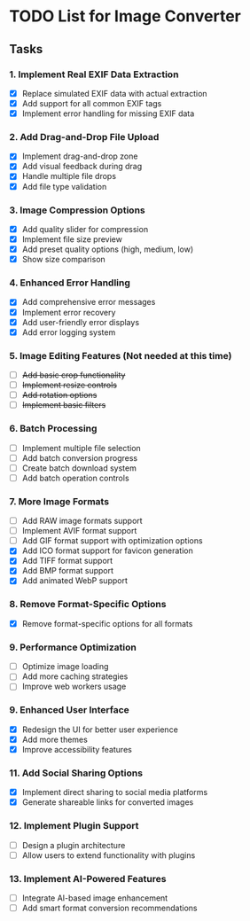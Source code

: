 # TODO List for Image Converter

## Tasks

### 1. Implement Real EXIF Data Extraction
- [x] Replace simulated EXIF data with actual extraction
- [x] Add support for all common EXIF tags
- [x] Implement error handling for missing EXIF data

### 2. Add Drag-and-Drop File Upload
- [x] Implement drag-and-drop zone
- [x] Add visual feedback during drag
- [x] Handle multiple file drops
- [x] Add file type validation

### 3. Image Compression Options
- [x] Add quality slider for compression
- [x] Implement file size preview
- [x] Add preset quality options (high, medium, low)
- [x] Show size comparison

### 4. Enhanced Error Handling
- [x] Add comprehensive error messages
- [x] Implement error recovery
- [x] Add user-friendly error displays
- [x] Add error logging system

### 5. Image Editing Features (Not needed at this time)
- [ ] ~~Add basic crop functionality~~
- [ ] ~~Implement resize controls~~
- [ ] ~~Add rotation options~~
- [ ] ~~Implement basic filters~~

### 6. Batch Processing
- [ ] Implement multiple file selection
- [ ] Add batch conversion progress
- [ ] Create batch download system
- [ ] Add batch operation controls

### 7. More Image Formats
- [ ] Add RAW image formats support
- [ ] Implement AVIF format support
- [ ] Add GIF format support with optimization options
- [x] Add ICO format support for favicon generation
- [x] Add TIFF format support
- [x] Add BMP format support
- [x] Add animated WebP support

### 8. Remove Format-Specific Options
- [x] Remove format-specific options for all formats

### 9. Performance Optimization
- [ ] Optimize image loading
- [ ] Add more caching strategies
- [ ] Improve web workers usage

### 9. Enhanced User Interface
- [x] Redesign the UI for better user experience
- [x] Add more themes
- [x] Improve accessibility features

### 11. Add Social Sharing Options
- [x] Implement direct sharing to social media platforms
- [x] Generate shareable links for converted images

### 12. Implement Plugin Support
- [ ] Design a plugin architecture
- [ ] Allow users to extend functionality with plugins

### 13. Implement AI-Powered Features
- [ ] Integrate AI-based image enhancement
- [ ] Add smart format conversion recommendations
